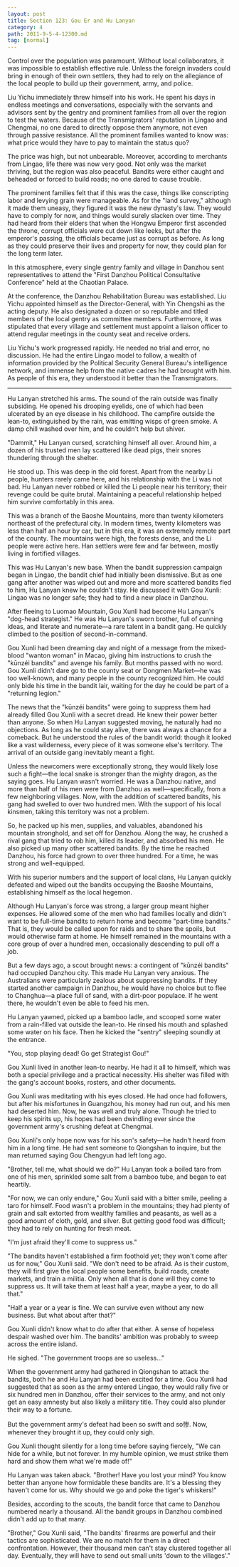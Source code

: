 ```yaml
---
layout: post
title: Section 123: Gou Er and Hu Lanyan
category: 4
path: 2011-9-5-4-12300.md
tag: [normal]
---
```


Control over the population was paramount. Without local collaborators, it was impossible to establish effective rule. Unless the foreign invaders could bring in enough of their own settlers, they had to rely on the allegiance of the local people to build up their government, army, and police.

Liu Yichu immediately threw himself into his work. He spent his days in endless meetings and conversations, especially with the servants and advisors sent by the gentry and prominent families from all over the region to test the waters. Because of the Transmigrators' reputation in Lingao and Chengmai, no one dared to directly oppose them anymore, not even through passive resistance. All the prominent families wanted to know was: what price would they have to pay to maintain the status quo?

The price was high, but not unbearable. Moreover, according to merchants from Lingao, life there was now very good. Not only was the market thriving, but the region was also peaceful. Bandits were either caught and beheaded or forced to build roads; no one dared to cause trouble.

The prominent families felt that if this was the case, things like conscripting labor and levying grain were manageable. As for the "land survey," although it made them uneasy, they figured it was the new dynasty's law. They would have to comply for now, and things would surely slacken over time. They had heard from their elders that when the Hongwu Emperor first ascended the throne, corrupt officials were cut down like leeks, but after the emperor's passing, the officials became just as corrupt as before. As long as they could preserve their lives and property for now, they could plan for the long term later.

In this atmosphere, every single gentry family and village in Danzhou sent representatives to attend the "First Danzhou Political Consultative Conference" held at the Chaotian Palace.

At the conference, the Danzhou Rehabilitation Bureau was established. Liu Yichu appointed himself as the Director-General, with Yin Chengshi as the acting deputy. He also designated a dozen or so reputable and titled members of the local gentry as committee members. Furthermore, it was stipulated that every village and settlement must appoint a liaison officer to attend regular meetings in the county seat and receive orders.

Liu Yichu's work progressed rapidly. He needed no trial and error, no discussion. He had the entire Lingao model to follow, a wealth of information provided by the Political Security General Bureau's intelligence network, and immense help from the native cadres he had brought with him. As people of this era, they understood it better than the Transmigrators.

---

Hu Lanyan stretched his arms. The sound of the rain outside was finally subsiding. He opened his drooping eyelids, one of which had been ulcerated by an eye disease in his childhood. The campfire outside the lean-to, extinguished by the rain, was emitting wisps of green smoke. A damp chill washed over him, and he couldn't help but shiver.

"Dammit," Hu Lanyan cursed, scratching himself all over. Around him, a dozen of his trusted men lay scattered like dead pigs, their snores thundering through the shelter.

He stood up. This was deep in the old forest. Apart from the nearby Li people, hunters rarely came here, and his relationship with the Li was not bad. Hu Lanyan never robbed or killed the Li people near his territory; their revenge could be quite brutal. Maintaining a peaceful relationship helped him survive comfortably in this area.

This was a branch of the Baoshe Mountains, more than twenty kilometers northeast of the prefectural city. In modern times, twenty kilometers was less than half an hour by car, but in this era, it was an extremely remote part of the county. The mountains were high, the forests dense, and the Li people were active here. Han settlers were few and far between, mostly living in fortified villages.

This was Hu Lanyan's new base. When the bandit suppression campaign began in Lingao, the bandit chief had initially been dismissive. But as one gang after another was wiped out and more and more scattered bandits fled to him, Hu Lanyan knew he couldn't stay. He discussed it with Gou Xunli: Lingao was no longer safe; they had to find a new place in Danzhou.

After fleeing to Luomao Mountain, Gou Xunli had become Hu Lanyan's "dog-head strategist." He was Hu Lanyan's sworn brother, full of cunning ideas, and literate and numerate—a rare talent in a bandit gang. He quickly climbed to the position of second-in-command.

Gou Xunli had been dreaming day and night of a message from the mixed-blood "wanton woman" in Macao, giving him instructions to crush the "kūnzéi bandits" and avenge his family. But months passed with no word. Gou Xunli didn't dare go to the county seat or Dongmen Market—he was too well-known, and many people in the county recognized him. He could only bide his time in the bandit lair, waiting for the day he could be part of a "returning legion."

The news that the "kūnzéi bandits" were going to suppress them had already filled Gou Xunli with a secret dread. He knew their power better than anyone. So when Hu Lanyan suggested moving, he naturally had no objections. As long as he could stay alive, there was always a chance for a comeback. But he understood the rules of the bandit world: though it looked like a vast wilderness, every piece of it was someone else's territory. The arrival of an outside gang inevitably meant a fight.

Unless the newcomers were exceptionally strong, they would likely lose such a fight—the local snake is stronger than the mighty dragon, as the saying goes. Hu Lanyan wasn't worried. He was a Danzhou native, and more than half of his men were from Danzhou as well—specifically, from a few neighboring villages. Now, with the addition of scattered bandits, his gang had swelled to over two hundred men. With the support of his local kinsmen, taking this territory was not a problem.

So, he packed up his men, supplies, and valuables, abandoned his mountain stronghold, and set off for Danzhou. Along the way, he crushed a rival gang that tried to rob him, killed its leader, and absorbed his men. He also picked up many other scattered bandits. By the time he reached Danzhou, his force had grown to over three hundred. For a time, he was strong and well-equipped.

With his superior numbers and the support of local clans, Hu Lanyan quickly defeated and wiped out the bandits occupying the Baoshe Mountains, establishing himself as the local hegemon.

Although Hu Lanyan's force was strong, a larger group meant higher expenses. He allowed some of the men who had families locally and didn't want to be full-time bandits to return home and become "part-time bandits." That is, they would be called upon for raids and to share the spoils, but would otherwise farm at home. He himself remained in the mountains with a core group of over a hundred men, occasionally descending to pull off a job.

But a few days ago, a scout brought news: a contingent of "kūnzéi bandits" had occupied Danzhou city. This made Hu Lanyan very anxious. The Australians were particularly zealous about suppressing bandits. If they started another campaign in Danzhou, he would have no choice but to flee to Changhua—a place full of sand, with a dirt-poor populace. If he went there, he wouldn't even be able to feed his men.

Hu Lanyan yawned, picked up a bamboo ladle, and scooped some water from a rain-filled vat outside the lean-to. He rinsed his mouth and splashed some water on his face. Then he kicked the "sentry" sleeping soundly at the entrance.

"You, stop playing dead! Go get Strategist Gou!"

Gou Xunli lived in another lean-to nearby. He had it all to himself, which was both a special privilege and a practical necessity. His shelter was filled with the gang's account books, rosters, and other documents.

Gou Xunli was meditating with his eyes closed. He had once had followers, but after his misfortunes in Guangzhou, his money had run out, and his men had deserted him. Now, he was well and truly alone. Though he tried to keep his spirits up, his hopes had been dwindling ever since the government army's crushing defeat at Chengmai.

Gou Xunli's only hope now was for his son's safety—he hadn't heard from him in a long time. He had sent someone to Qiongshan to inquire, but the man returned saying Gou Chengyun had left long ago.

"Brother, tell me, what should we do?" Hu Lanyan took a boiled taro from one of his men, sprinkled some salt from a bamboo tube, and began to eat heartily.

"For now, we can only endure," Gou Xunli said with a bitter smile, peeling a taro for himself. Food wasn't a problem in the mountains; they had plenty of grain and salt extorted from wealthy families and peasants, as well as a good amount of cloth, gold, and silver. But getting good food was difficult; they had to rely on hunting for fresh meat.

"I'm just afraid they'll come to suppress us."

"The bandits haven't established a firm foothold yet; they won't come after us for now," Gou Xunli said. "We don't need to be afraid. As is their custom, they will first give the local people some benefits, build roads, create markets, and train a militia. Only when all that is done will they come to suppress us. It will take them at least half a year, maybe a year, to do all that."

"Half a year or a year is fine. We can survive even without any new business. But what about after that?"

Gou Xunli didn't know what to do after that either. A sense of hopeless despair washed over him. The bandits' ambition was probably to sweep across the entire island.

He sighed. "The government troops are so useless..."

When the government army had gathered in Qiongshan to attack the bandits, both he and Hu Lanyan had been excited for a time. Gou Xunli had suggested that as soon as the army entered Lingao, they would rally five or six hundred men in Danzhou, offer their services to the army, and not only get an easy amnesty but also likely a military title. They could also plunder their way to a fortune.

But the government army's defeat had been so swift and so惨. Now, whenever they brought it up, they could only sigh.

Gou Xunli thought silently for a long time before saying fiercely, "We can hide for a while, but not forever. In my humble opinion, we must strike them hard and show them what we're made of!"

Hu Lanyan was taken aback. "Brother! Have you lost your mind? You know better than anyone how formidable these bandits are. It's a blessing they haven't come for us. Why should we go and poke the tiger's whiskers!"

Besides, according to the scouts, the bandit force that came to Danzhou numbered nearly a thousand. All the bandit groups in Danzhou combined didn't add up to that many.

"Brother," Gou Xunli said, "The bandits' firearms are powerful and their tactics are sophisticated. We are no match for them in a direct confrontation. However, their thousand men can't stay clustered together all day. Eventually, they will have to send out small units 'down to the villages'."